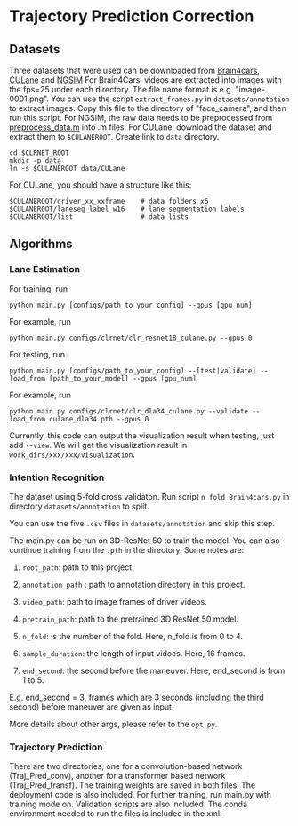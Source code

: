 # Trajectory Prediction Correction
 
## Datasets
Three datasets that were used can be downloaded from [Brain4cars](https://github.com/asheshjain399/ICCV2015_Brain4Cars), [CULane](https://xingangpan.github.io/projects/CULane.html) and [NGSIM](https://datahub.transportation.gov/stories/s/Next-Generation-Simulation-NGSIM-Open-Data/i5zb-xe34/) For Brain4Cars, videos are extracted into images with the fps=25 under each directory. The file name format is e.g. "image-0001.png". You can use the script `extract_frames.py` in `datasets/annotation` to extract images: Copy this file to the directory of "face_camera", and then run this script. For NGSIM, the raw data needs to be preprocessed from [preprocess_data.m](https://github.com/nachiket92/conv-social-pooling/blob/master/preprocess_data.m) into .m files. For CULane, download the dataset and extract them to `$CULANEROOT`. Create link to `data` directory.

```Shell
cd $CLRNET_ROOT
mkdir -p data
ln -s $CULANEROOT data/CULane
```

For CULane, you should have a structure like this:
```
$CULANEROOT/driver_xx_xxframe    # data folders x6
$CULANEROOT/laneseg_label_w16    # lane segmentation labels
$CULANEROOT/list                 # data lists
```

## Algorithms

### Lane Estimation

For training, run
```Shell
python main.py [configs/path_to_your_config] --gpus [gpu_num]
```
For example, run
```Shell
python main.py configs/clrnet/clr_resnet18_culane.py --gpus 0
```
For testing, run
```Shell
python main.py [configs/path_to_your_config] --[test|validate] --load_from [path_to_your_model] --gpus [gpu_num]
```
For example, run
```Shell
python main.py configs/clrnet/clr_dla34_culane.py --validate --load_from culane_dla34.pth --gpus 0
```

Currently, this code can output the visualization result when testing, just add `--view`.
We will get the visualization result in `work_dirs/xxx/xxx/visualization`.

### Intention Recognition

The dataset using 5-fold cross validaton. Run script ``n_fold_Brain4cars.py`` in directory ``datasets/annotation`` to split.

You can use the five ``.csv`` files in ``datasets/annotation`` and skip this step.

The main.py can be run on 3D-ResNet 50 to train the model. You can also continue training from the `.pth` in the directory. Some notes are:

1. ``root_path``: path to this project.

2. ``annotation_path`` : path to annotation directory in this project.

3. ``video_path``: path to image frames of driver videos.

4. ``pretrain_path``: path to the pretrained 3D ResNet 50 model.

5. ``n_fold``: is the number of the fold. Here, n_fold is from 0 to 4.

6. ``sample_duration``: the length of input vidoes. Here, 16 frames.

7. ``end_second``: the second before the maneuver. Here, end_second is from 1 to 5.

E.g. end_second = 3, frames which are 3 seconds (including the third second) before maneuver are given as input.

More details about other args, please refer to the ``opt.py``.

### Trajectory Prediction
There are two directories, one for a convolution-based network (Traj_Pred_conv), another for a transformer based network (Traj_Pred_transf). The training weights are saved in both files. The deployment code is also included. For further training, run main.py with training mode on. Validation scripts are also included. The conda environment needed to run the files is included in the xml. 

